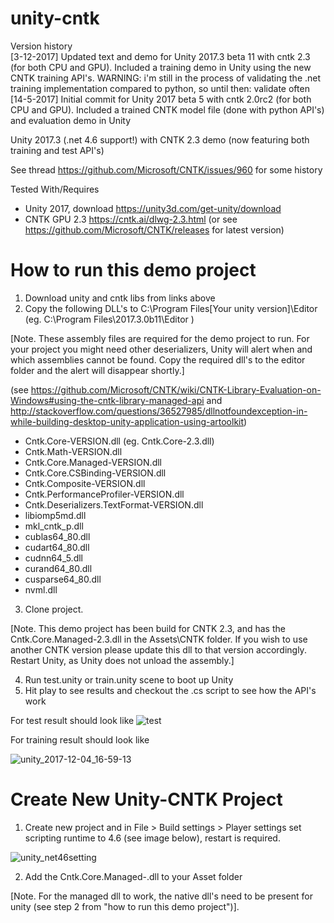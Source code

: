 # unity-cntk

Version history  <br />
[3-12-2017] Updated text and demo for Unity 2017.3 beta 11 with cntk 2.3 (for both CPU and GPU). Included a training demo in Unity using the new CNTK training API's. WARNING: i'm still in the process of validating the .net training implementation compared to python, so until then: validate often<br />
[14-5-2017] Initial commit for Unity 2017 beta 5 with cntk 2.0rc2 (for both CPU and GPU). Included a trained CNTK model file (done with python API's) and evaluation demo in Unity <br />

Unity 2017.3 (.net 4.6 support!) with CNTK 2.3 demo (now featuring both training and test API's)

See thread https://github.com/Microsoft/CNTK/issues/960 for some history 

Tested With/Requires
- Unity 2017, download https://unity3d.com/get-unity/download
- CNTK GPU 2.3 https://cntk.ai/dlwg-2.3.html (or see https://github.com/Microsoft/CNTK/releases for latest version)

# How to run this demo project
1) Download unity and cntk libs from links above
2) Copy the following DLL's to C:\Program Files\[Your unity version]\Editor    (eg. C:\Program Files\2017.3.0b11\Editor )

[Note. These assembly files are required for the demo project to run. For your project you might need other deserializers, Unity will alert when and which assemblies cannot be found. Copy the required dll's to the editor folder and the alert will disappear shortly.] 

(see https://github.com/Microsoft/CNTK/wiki/CNTK-Library-Evaluation-on-Windows#using-the-cntk-library-managed-api 
and http://stackoverflow.com/questions/36527985/dllnotfoundexception-in-while-building-desktop-unity-application-using-artoolkit)

  - Cntk.Core-VERSION.dll (eg. Cntk.Core-2.3.dll)
  - Cntk.Math-VERSION.dll
  - Cntk.Core.Managed-VERSION.dll
  - Cntk.Core.CSBinding-VERSION.dll
  - Cntk.Composite-VERSION.dll
  - Cntk.PerformanceProfiler-VERSION.dll
  - Cntk.Deserializers.TextFormat-VERSION.dll  
  - libiomp5md.dll
  - mkl_cntk_p.dll
  - cublas64_80.dll
  - cudart64_80.dll
  - cudnn64_5.dll
  - curand64_80.dll
  - cusparse64_80.dll
  - nvml.dll
  
3) Clone project. 

[Note. This demo project has been build for CNTK 2.3, and has the Cntk.Core.Managed-2.3.dll in the Assets\CNTK folder. If you wish to use another CNTK version please update this dll to that version accordingly. Restart Unity, as Unity does not unload the assembly.]

4) Run test.unity or train.unity scene to boot up Unity
5) Hit play to see results and checkout the .cs script to see how the API's work

For test result should look like
![test](https://cloud.githubusercontent.com/assets/6376127/26030649/fb312fd4-3858-11e7-8e1d-947ac4d7e965.png)

For training result should look like

![unity_2017-12-04_16-59-13](https://user-images.githubusercontent.com/6376127/33562094-9d60f030-d914-11e7-914a-f26728f0a0fe.png)

# Create New Unity-CNTK Project
1) Create new project and in File > Build settings > Player settings set scripting runtime to 4.6 (see image below), restart is required.

![unity_net46setting](https://user-images.githubusercontent.com/6376127/33528346-0ba4aeb2-d85f-11e7-81fa-9ed0d8113612.png)

2) Add the Cntk.Core.Managed-<VERSION>.dll to your Asset folder

[Note. For the managed dll to work, the native dll's need to be present for unity (see step 2 from "how to run this demo project")].
